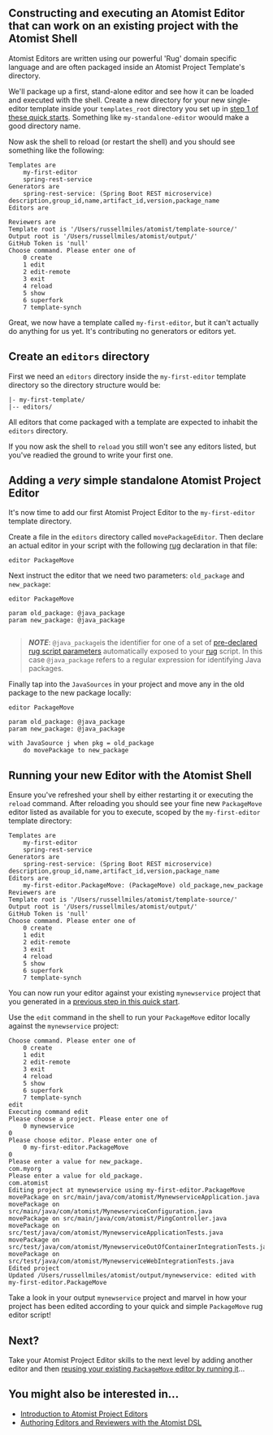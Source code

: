 ## Constructing and executing an Atomist Editor that can work on an existing project with the Atomist Shell

Atomist Editors are written using our powerful 'Rug' domain specific language and are often packaged inside an Atomist Project Template's directory.

We'll package up a first, stand-alone editor and see how it can be loaded and executed with the shell. Create a new directory for your new single-editor template inside your `templates_root` directory you set up in [step 1 of these quick starts](getting-started-with-the-shell.md). Something like `my-standalone-editor` woould make a good directory name.

Now ask the shell to reload (or restart the shell) and you should see something like the following:

```
Templates are 
	my-first-editor
	spring-rest-service
Generators are 
	spring-rest-service: (Spring Boot REST microservice) description,group_id,name,artifact_id,version,package_name
Editors are 
	
Reviewers are 
Template root is '/Users/russellmiles/atomist/template-source/'
Output root is '/Users/russellmiles/atomist/output/'
GitHub Token is 'null'
Choose command. Please enter one of
	0 create
	1 edit
	2 edit-remote
	3 exit
	4 reload
	5 show
	6 superfork
	7 template-synch
```

Great, we now have a template called `my-first-editor`, but it can't actually do anything for us yet. It's contributing no generators or editors yet.

## Create an `editors` directory

First we need an `editors` directory inside the `my-first-editor` template directory so the directory structure would be:

```
|- my-first-template/
|-- editors/
``` 

All editors that come packaged with a template are expected to inhabit the `editors` directory.

If you now ask the shell to `reload` you still won't see any editors listed, but you've readied the ground to write your first one.

## Adding a *very* simple standalone Atomist Project Editor

It's now time to add our first Atomist Project Editor to the `my-first-editor` template directory.

Create a file in the `editors` directory called `movePackageEditor`. Then declare an actual editor in your script with the following [rug](/reference-docs/rug.md) declaration in that file:

```
editor PackageMove
```

Next instruct the editor that we need two parameters: `old_package` and `new_package`:

```
editor PackageMove

param old_package: @java_package
param new_package: @java_package


```

> ***NOTE***: `@java_package`is the identifier for one of a set of [pre-declared rug script parameters](/reference-docs/rug.md) automatically exposed to your [rug](/reference-docs/rug.md) script. In this case `@java_package` refers to a regular expression for identifying Java packages.

Finally tap into the `JavaSources` in your project and move any in the old package to the new package locally:

```
editor PackageMove

param old_package: @java_package
param new_package: @java_package

with JavaSource j when pkg = old_package
    do movePackage to new_package
```

## Running your new Editor with the Atomist Shell

Ensure you've refreshed your shell by either restarting it or executing the `reload` command. After reloading you should see your fine new `PackageMove` editor listed as available for you to execute, scoped by the `my-first-editor` template directory:

```
Templates are 
	my-first-editor
	spring-rest-service
Generators are 
	spring-rest-service: (Spring Boot REST microservice) description,group_id,name,artifact_id,version,package_name
Editors are 
	my-first-editor.PackageMove: (PackageMove) old_package,new_package
Reviewers are 
Template root is '/Users/russellmiles/atomist/template-source/'
Output root is '/Users/russellmiles/atomist/output/'
GitHub Token is 'null'
Choose command. Please enter one of
	0 create
	1 edit
	2 edit-remote
	3 exit
	4 reload
	5 show
	6 superfork
	7 template-synch
```

You can now run your editor against your existing `mynewservice` project that you generated in a [previous step in this quick start](creating-a-local-project-based-on-local-template.md).

Use the `edit` command in the shell to run your `PackageMove` editor locally against the `mynewservice` project:

```
Choose command. Please enter one of
	0 create
	1 edit
	2 edit-remote
	3 exit
	4 reload
	5 show
	6 superfork
	7 template-synch
edit
Executing command edit
Please choose a project. Please enter one of
	0 mynewservice
0
Please choose editor. Please enter one of
	0 my-first-editor.PackageMove
0
Please enter a value for new_package. 
com.myorg
Please enter a value for old_package. 
com.atomist
Editing project at mynewservice using my-first-editor.PackageMove
movePackage on src/main/java/com/atomist/MynewserviceApplication.java
movePackage on src/main/java/com/atomist/MynewserviceConfiguration.java
movePackage on src/main/java/com/atomist/PingController.java
movePackage on src/test/java/com/atomist/MynewserviceApplicationTests.java
movePackage on src/test/java/com/atomist/MynewserviceOutOfContainerIntegrationTests.java
movePackage on src/test/java/com/atomist/MynewserviceWebIntegrationTests.java
Edited project
Updated /Users/russellmiles/atomist/output/mynewservice: edited with my-first-editor.PackageMove
```

Take a look in your output `mynewservice` project and marvel in how your project has been edited according to your quick and simple `PackageMove` rug editor script!

## Next?

Take your Atomist Project Editor skills to the next level by adding another editor and then [reusing your existing `PackageMove` editor by running it](calling-an-editor.md)...

## You might also be interested in...

* [Introduction to Atomist Project Editors](/reference-docs/project-editors.md)
* [Authoring Editors and Reviewers with the Atomist DSL](/reference-docs/rug.md)
